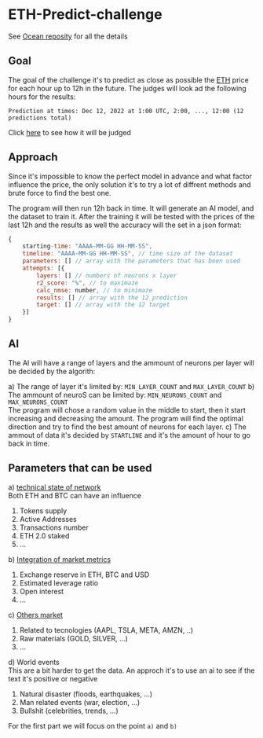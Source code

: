 # ETH-Predict-challenge

See [Ocean reposity](https://github.com/oceanprotocol/predict-eth) for all the details

## Goal
The goal of the challenge it's to predict as close as possible the [ETH](https://ethereum.org/it/) price for each hour up to 12h in the future.
The judges will look ad the following hours for the results:
```
Prediction at times: Dec 12, 2022 at 1:00 UTC, 2:00, ..., 12:00 (12 predictions total)
```
Click [here](https://github.com/oceanprotocol/predict-eth/blob/main/challenges/main2.md#appendix-what-judges-will-do) to see how it will be judged

## Approach
Since it's impossible to know the perfect model in advance and what factor influence the price, the only solution it's to try a lot of diffrent methods and brute force to find the best one.

The program will then run 12h back in time. It will generate an AI model, and the dataset to train it. After the training it will be tested with the prices of the last 12h and the results as well the accuracy will the set in a json format:
```js
{
    starting-time: "AAAA-MM-GG HH-MM-SS", 
    timeline: "AAAA-MM-GG HH-MM-SS", // time size of the dataset
    parameters: [] // array with the parameters that has been used
    attempts: [{
        layers: [] // numbers of neurons x layer
        r2_score: "%", // to maximaze
        calc_nmse: number, // to minimaze
        results: [] // array with the 12 prediction
        target: [] // array with the 12 target
    }]
}
```

## AI
The AI will have a range of layers and the ammount of neurons per layer will be decided by the algorith:

a) The range of layer it's limited by: `MIN_LAYER_COUNT` and `MAX_LAYER_COUNT`
b) The ammount of neuroS can be limited by: `MIN_NEURONS_COUNT` and `MAX_NEURONS_COUNT` \
The program will chose a random value in the middle to start, then it start increasing and decreasing the amount. The program will find the optimal direction and try to find the best amount of neurons for each layer.
c) The ammout of data it's decided by `STARTLINE` and it's the amount of hour to go back in time.

## Parameters that can be used

a) [technical state of network](https://levelup.gitconnected.com/measuring-the-influence-of-on-chain-metrics-on-ethereum-price-81b7633be832) \
Both ETH and BTC can have an influence
  1) Tokens supply
  2) Active Addresses
  3) Transactions number
  4) ETH 2.0 staked
  5) ...
  
b) [Integration of market metrics](https://levelup.gitconnected.com/measuring-the-influence-of-on-chain-metrics-on-ethereum-price-81b7633be832)
  1) Exchange reserve in ETH, BTC and USD
  2) Estimated leverage ratio
  3) Open interest
  4) ...
  
c) [Others market](https://finance.yahoo.com/)
  1) Related to tecnologies (AAPL, TSLA, META, AMZN, ..)
  2) Raw materials (GOLD, SILVER, ...)
  3) ...
   
d) World events \
This are a bit harder to get the data. An approch it's to use an ai to see if the text it's positive or negative
  1) Natural disaster (floods, earthquakes, ...)
  2) Man related events (war, election, ...)
  3) Bullshit (celebrities, trends, ...)

For the first part we will focus on the point `a)` and `b)`
